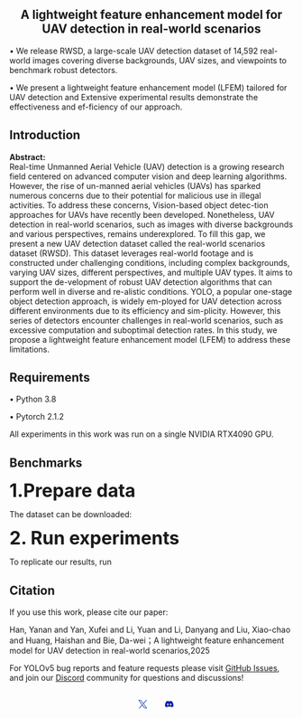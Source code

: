

## <div align="center">A lightweight feature enhancement model for UAV detection in real-world scenarios</div>
•	We release RWSD, a large-scale UAV detection dataset of 14,592 real-world images covering diverse backgrounds, UAV sizes, and viewpoints to benchmark robust detectors.

•	We present a lightweight feature enhancement model (LFEM) tailored for UAV detection and Extensive experimental results demonstrate the effectiveness and ef-ficiency of our approach.

## <div align="left">Introduction</div>

<div style="font-weight: bold;">Abstract: </div>Real-time Unmanned Aerial Vehicle (UAV) detection is a growing research field centered on advanced computer vision and deep learning algorithms. However, the rise of un-manned aerial vehicles (UAVs) has sparked numerous concerns due to their potential for malicious use in illegal activities. To address these concerns, Vision-based object detec-tion approaches for UAVs have recently been developed. Nonetheless, UAV detection in real-world scenarios, such as images with diverse backgrounds and various perspectives, remains underexplored. To fill this gap, we present a new UAV detection dataset called the real-world scenarios dataset (RWSD). This dataset leverages real-world footage and is constructed under challenging conditions, including complex backgrounds, varying UAV sizes, different perspectives, and multiple UAV types. It aims to support the de-velopment of robust UAV detection algorithms that can perform well in diverse and re-alistic conditions. YOLO, a popular one-stage object detection approach, is widely em-ployed for UAV detection across different environments due to its efficiency and sim-plicity. However, this series of detectors encounter challenges in real-world scenarios, such as excessive computation and suboptimal detection rates. In this study, we propose a lightweight feature enhancement model (LFEM) to address these limitations.

## <div align="left">Requirements</div>
•	Python 3.8

•	Pytorch 2.1.2

All experiments in this work was run on a single NVIDIA RTX4090 GPU.
## <div align="left">Benchmarks</div>
<font size=6><b>1.Prepare data</b></font>

The dataset can be downloaded:

<font size=6><b>2. Run experiments</b></font>

To replicate our results, run 


## Citation

If you use this work, please cite our paper:

Han, Yanan and Yan, Xufei and Li, Yuan and Li, Danyang and Liu, Xiao-chao and Huang, Haishan and Bie, Da-wei；A lightweight feature enhancement model for UAV detection in real-world scenarios,2025




For YOLOv5 bug reports and feature requests please visit [GitHub Issues](https://github.com/ultralytics/yolov5/issues), and join our [Discord](https://ultralytics.com/discord) community for questions and discussions!

<br>
<div align="center">
  <a href="https://github.com/ultralytics" style="text-decoration:none;">
    <img src="https://github.com/ultralytics/assets/raw/main/social/logo-social-github.png" width="3%" alt="" /></a>
  <img src="https://github.com/ultralytics/assets/raw/main/social/logo-transparent.png" width="3%" alt="" />
  <a href="https://www.linkedin.com/company/ultralytics/" style="text-decoration:none;">
    <img src="https://github.com/ultralytics/assets/raw/main/social/logo-social-linkedin.png" width="3%" alt="" /></a>
  <img src="https://github.com/ultralytics/assets/raw/main/social/logo-transparent.png" width="3%" alt="" />
  <a href="https://twitter.com/ultralytics" style="text-decoration:none;">
    <img src="https://github.com/ultralytics/assets/raw/main/social/logo-social-twitter.png" width="3%" alt="" /></a>
  <img src="https://github.com/ultralytics/assets/raw/main/social/logo-transparent.png" width="3%" alt="" />
  <a href="https://youtube.com/ultralytics" style="text-decoration:none;">
    <img src="https://github.com/ultralytics/assets/raw/main/social/logo-social-youtube.png" width="3%" alt="" /></a>
  <img src="https://github.com/ultralytics/assets/raw/main/social/logo-transparent.png" width="3%" alt="" />
  <a href="https://www.tiktok.com/@ultralytics" style="text-decoration:none;">
    <img src="https://github.com/ultralytics/assets/raw/main/social/logo-social-tiktok.png" width="3%" alt="" /></a>
  <img src="https://github.com/ultralytics/assets/raw/main/social/logo-transparent.png" width="3%" alt="" />
  <a href="https://www.instagram.com/ultralytics/" style="text-decoration:none;">
    <img src="https://github.com/ultralytics/assets/raw/main/social/logo-social-instagram.png" width="3%" alt="" /></a>
  <img src="https://github.com/ultralytics/assets/raw/main/social/logo-transparent.png" width="3%" alt="" />
  <a href="https://ultralytics.com/discord" style="text-decoration:none;">
    <img src="https://github.com/ultralytics/assets/blob/main/social/logo-social-discord.png" width="3%" alt="" /></a>
</div>

[tta]: https://docs.ultralytics.com/yolov5/tutorials/test_time_augmentation
